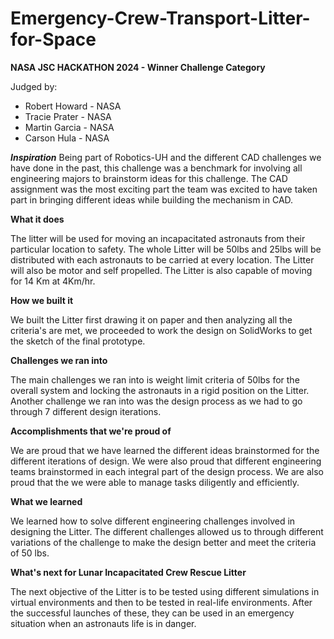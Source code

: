 # Emergency-Crew-Transport-Litter-for-Space
**NASA JSC HACKATHON 2024 - Winner Challenge Category**

Judged by: 
- Robert Howard - NASA
- Tracie Prater - NASA
- Martin Garcia - NASA
- Carson Hula - NASA

***Inspiration***
Being part of Robotics-UH and the different CAD challenges we have done in the past, this challenge was a benchmark for involving all engineering majors to brainstorm ideas for this challenge. The CAD assignment was the most exciting part the team was excited to have taken part in bringing different ideas while building the mechanism in CAD.

**What it does**

The litter will be used for moving an incapacitated astronauts from their particular location to safety. The whole Litter will be 50lbs and 25lbs will be distributed with each astronauts to be carried at every location. The Litter will also be motor and self propelled. The Litter is also capable of moving for 14 Km at 4Km/hr.

**How we built it**

We built the Litter first drawing it on paper and then analyzing all the criteria's are met, we proceeded to work the design on SolidWorks to get the sketch of the final prototype.

**Challenges we ran into**

The main challenges we ran into is weight limit criteria of 50lbs for the overall system and locking the astronauts in a rigid position on the Litter. Another challenge we ran into was the design process as we had to go through 7 different design iterations.

**Accomplishments that we're proud of**

We are proud that we have learned the different ideas brainstormed for the different iterations of design. We were also proud that different engineering teams brainstormed in each integral part of the design process. We are also proud that the we were able to manage tasks diligently and efficiently.

**What we learned**

We learned how to solve different engineering challenges involved in designing the Litter. The different challenges allowed us to through different variations of the challenge to make the design better and meet the criteria of 50 lbs.

**What's next for Lunar Incapacitated Crew Rescue Litter**

The next objective of the Litter is to be tested using different simulations in virtual environments and then to be tested in real-life environments. After the successful launches of these, they can be used in an emergency situation when an astronauts life is in danger.
